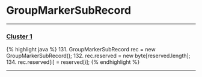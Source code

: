 # GroupMarkerSubRecord

***

### [Cluster 1](./1)
{% highlight java %}
131. GroupMarkerSubRecord rec = new GroupMarkerSubRecord();
132. rec.reserved = new byte[reserved.length];
134.     rec.reserved[i] = reserved[i];
{% endhighlight %}

***

